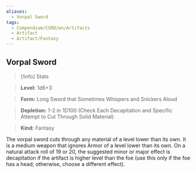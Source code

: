 ```yaml
---
aliases:
  - Vorpal Sword
tags:
  - Compendium/CSRD/en/Artifacts
  - Artifact
  - Artifact/Fantasy
---
```

  
    
## Vorpal Sword    
>[!info] Stats    
> **Level:** 1d6+3    
> **Form:** Long Sword that Sometimes Whispers and Snickers Aloud    
> **Depletion:** 1-2 in 1D100 (Check Each Decapitation and Specific Attempt to Cut Through Solid Material)    
> **Kind:** Fantasy  
    
The vorpal sword cuts through any material of a level lower than its own. It is a medium weapon that ignores Armor of a level lower than its own. On a natural attack roll of 19 or 20, the suggested minor or major effect is decapitation if the artifact is higher level than the foe (use this only if the foe has a head; otherwise, choose a different effect).